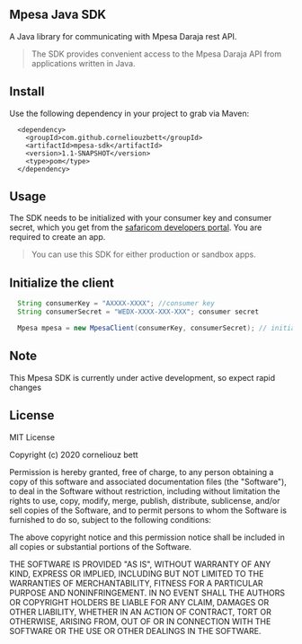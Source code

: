 ## Mpesa Java SDK
 A Java library for communicating with Mpesa Daraja rest API. 
 > The SDK provides convenient access to the Mpesa Daraja API from applications written in Java.

## Install
Use the following dependency in your project to grab via Maven:
```
  <dependency>
    <groupId>com.github.corneliouzbett</groupId>
    <artifactId>mpesa-sdk</artifactId>
    <version>1.1-SNAPSHOT</version>
    <type>pom</type>
  </dependency>
```
 
## Usage
The SDK needs to be initialized with your consumer key and consumer secret, which you get from the [safaricom developers portal](https://developer.safaricom.co.ke). You are required to create an app.

>You can use this SDK for either production or sandbox apps.

## Initialize the client
```java
  String consumerKey = "AXXXX-XXXX"; //consumer key
  String consumerSecret = "WEDX-XXXX-XXX-XXX"; consumer secret

  Mpesa mpesa = new MpesaClient(consumerKey, consumerSecret); // initializing mpesa client
```
## Note
This Mpesa SDK is currently under active development, so expect rapid changes

## License
MIT License

Copyright (c) 2020 corneliouz bett

Permission is hereby granted, free of charge, to any person obtaining a copy
of this software and associated documentation files (the "Software"), to deal
in the Software without restriction, including without limitation the rights
to use, copy, modify, merge, publish, distribute, sublicense, and/or sell
copies of the Software, and to permit persons to whom the Software is
furnished to do so, subject to the following conditions:

The above copyright notice and this permission notice shall be included in all
copies or substantial portions of the Software.

THE SOFTWARE IS PROVIDED "AS IS", WITHOUT WARRANTY OF ANY KIND, EXPRESS OR
IMPLIED, INCLUDING BUT NOT LIMITED TO THE WARRANTIES OF MERCHANTABILITY,
FITNESS FOR A PARTICULAR PURPOSE AND NONINFRINGEMENT. IN NO EVENT SHALL THE
AUTHORS OR COPYRIGHT HOLDERS BE LIABLE FOR ANY CLAIM, DAMAGES OR OTHER
LIABILITY, WHETHER IN AN ACTION OF CONTRACT, TORT OR OTHERWISE, ARISING FROM,
OUT OF OR IN CONNECTION WITH THE SOFTWARE OR THE USE OR OTHER DEALINGS IN THE
SOFTWARE.
